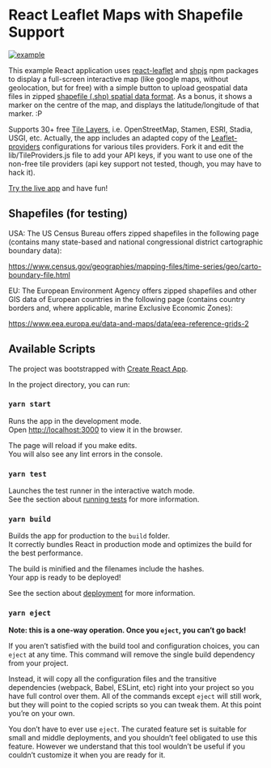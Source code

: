 # React Leaflet Maps with Shapefile Support

[![example](https://github.com/oxy86/react-leaflet-maps-shapefile/raw/main/public/app-screenshot.jpg)](#)


This example React application uses [react-leaflet](https://www.npmjs.com/package/react-leaflet) and [shpjs](https://www.npmjs.com/package/shpjs?activeTab=readme) npm packages to display a full-screen interactive map (like google maps, without geolocation, but for free) with a simple button to upload geospatial data files in zipped [shapefile (.shp) spatial data format](https://en.wikipedia.org/wiki/Shapefile). As a bonus, it shows a marker on the centre of the map, and displays the latitude/longitude of that marker. :P

Supports 30+ free [Tile Layers](https://wiki.openstreetmap.org/wiki/Tile_servers), i.e. OpenStreetMap, Stamen, ESRI, Stadia, USGI, etc. 
Actually, the app includes an adapted copy of the [Leaflet-providers](https://github.com/leaflet-extras/leaflet-providers) configurations for various tiles providers. Fork it and edit the lib/TileProviders.js file to add your API keys, if you want to use one of the non-free tile providers (api key support not tested, though, you may have to hack it).

[Try the live app](https://oxy86.github.io/react-leaflet-maps-shapefile/) and have fun!

## Shapefiles (for testing)

USA: The US Census Bureau offers zipped shapefiles in the following page (contains many state-based and national congressional district cartographic boundary data):

https://www.census.gov/geographies/mapping-files/time-series/geo/carto-boundary-file.html

EU: The European Environment Agency offers zipped shapefiles and other GIS data of European countries in the following page (contains country borders and, where applicable, marine Exclusive Economic Zones): 

https://www.eea.europa.eu/data-and-maps/data/eea-reference-grids-2


## Available Scripts

The project was bootstrapped with [Create React App](https://github.com/facebook/create-react-app).

In the project directory, you can run:

### `yarn start`

Runs the app in the development mode. \
Open [http://localhost:3000](http://localhost:3000) to view it in the browser.

The page will reload if you make edits.\
You will also see any lint errors in the console.

### `yarn test`

Launches the test runner in the interactive watch mode.\
See the section about [running tests](https://facebook.github.io/create-react-app/docs/running-tests) for more information.

### `yarn build`

Builds the app for production to the `build` folder.\
It correctly bundles React in production mode and optimizes the build for the best performance.

The build is minified and the filenames include the hashes.\
Your app is ready to be deployed!

See the section about [deployment](https://facebook.github.io/create-react-app/docs/deployment) for more information.

### `yarn eject`

**Note: this is a one-way operation. Once you `eject`, you can’t go back!**

If you aren’t satisfied with the build tool and configuration choices, you can `eject` at any time. This command will remove the single build dependency from your project.

Instead, it will copy all the configuration files and the transitive dependencies (webpack, Babel, ESLint, etc) right into your project so you have full control over them. All of the commands except `eject` will still work, but they will point to the copied scripts so you can tweak them. At this point you’re on your own.

You don’t have to ever use `eject`. The curated feature set is suitable for small and middle deployments, and you shouldn’t feel obligated to use this feature. However we understand that this tool wouldn’t be useful if you couldn’t customize it when you are ready for it.

